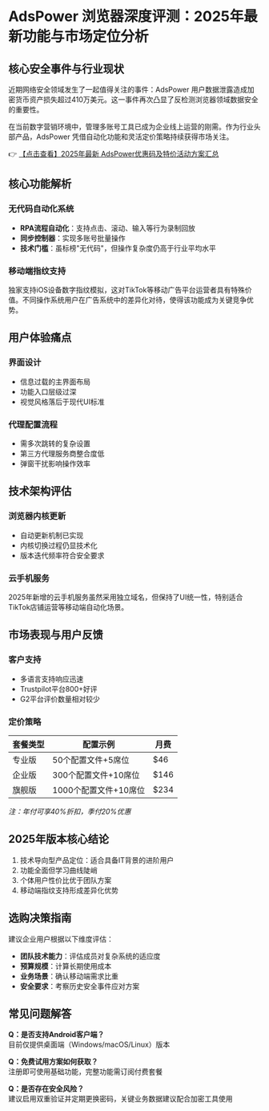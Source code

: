 # AdsPower 浏览器深度评测：2025年最新功能与市场定位分析

## 核心安全事件与行业现状
近期网络安全领域发生了一起值得关注的事件：AdsPower 用户数据泄露造成加密货币资产损失超过410万美元。这一事件再次凸显了反检测浏览器领域数据安全的重要性。

在当前数字营销环境中，管理多账号工具已成为企业线上运营的刚需。作为行业头部产品，AdsPower 凭借自动化功能和灵活定价策略持续获得市场关注。

👉 [【点击查看】2025年最新 AdsPower优惠码及特价活动方案汇总](https://bit.ly/adspower_free)

## 核心功能解析
### 无代码自动化系统
- **RPA流程自动化**：支持点击、滚动、输入等行为录制回放
- **同步控制器**：实现多账号批量操作
- **技术门槛**：虽标榜"无代码"，但操作复杂度仍高于行业平均水平

### 移动端指纹支持
独家支持iOS设备数字指纹模拟，这对TikTok等移动广告平台运营者具有特殊价值。不同操作系统用户在广告系统中的差异化对待，使得该功能成为关键竞争优势。

## 用户体验痛点
### 界面设计
- 信息过载的主界面布局
- 功能入口层级过深
- 视觉风格落后于现代UI标准

### 代理配置流程
- 需多次跳转的复杂设置
- 第三方代理服务商整合度低
- 弹窗干扰影响操作效率

## 技术架构评估
### 浏览器内核更新
- 自动更新机制已实现
- 内核切换过程仍显技术化
- 版本迭代频率符合安全要求

### 云手机服务
2025年新增的云手机服务虽然采用独立域名，但保持了UI统一性，特别适合TikTok店铺运营等移动端自动化场景。

## 市场表现与用户反馈
### 客户支持
- 多语言支持响应迅速
- Trustpilot平台800+好评
- G2平台评价数量相对较少

### 定价策略
| 套餐类型 | 配置示例 | 月费 |
|---------|---------|------|
| 专业版 | 50个配置文件+5席位 | $46 |
| 企业版 | 300个配置文件+10席位 | $146 | 
| 旗舰版 | 1000个配置文件+10席位 | $234 |

*注：年付可享40%折扣，季付20%优惠*

## 2025年版本核心结论
1. 技术导向型产品定位：适合具备IT背景的进阶用户
2. 功能全面但学习曲线陡峭
3. 个体用户性价比优于团队方案
4. 移动端指纹支持形成差异化优势

## 选购决策指南
建议企业用户根据以下维度评估：
- **团队技术能力**：评估成员对复杂系统的适应度
- **预算规模**：计算长期使用成本
- **业务场景**：确认移动端需求比重
- **安全要求**：考察历史安全事件应对方案

## 常见问题解答
**Q：是否支持Android客户端？**  
目前仅提供桌面端（Windows/macOS/Linux）版本

**Q：免费试用方案如何获取？**  
注册即可使用基础功能，完整功能需订阅付费套餐

**Q：是否存在安全风险？**  
建议启用双重验证并定期更换密码，关键业务数据建议配合加密工具使用